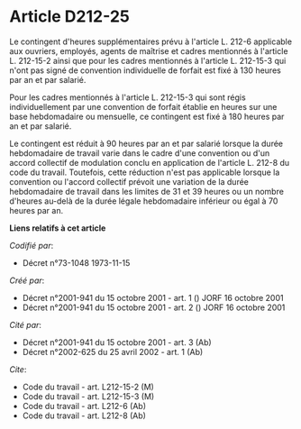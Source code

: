 # Article D212-25

Le contingent d'heures supplémentaires prévu à l'article L. 212-6 applicable aux ouvriers, employés, agents de maîtrise et
cadres mentionnés à l'article L. 212-15-2 ainsi que pour les cadres mentionnés à l'article L. 212-15-3 qui n'ont pas signé de
convention individuelle de forfait est fixé à 130 heures par an et par salarié.

Pour les cadres mentionnés à l'article L. 212-15-3 qui sont régis individuellement par une convention de forfait établie en
heures sur une base hebdomadaire ou mensuelle, ce contingent est fixé à 180 heures par an et par salarié.

Le contingent est réduit à 90 heures par an et par salarié lorsque la durée hebdomadaire de travail varie dans le cadre d'une
convention ou d'un accord collectif de modulation conclu en application de l'article L. 212-8 du code du travail. Toutefois,
cette réduction n'est pas applicable lorsque la convention ou l'accord collectif prévoit une variation de la durée
hebdomadaire de travail dans les limites de 31 et 39 heures ou un nombre d'heures au-delà de la durée légale hebdomadaire
inférieur ou égal à 70 heures par an.

**Liens relatifs à cet article**

_Codifié par_:

  - Décret n°73-1048 1973-11-15

_Créé par_:

  - Décret n°2001-941 du 15 octobre 2001 - art. 1 () JORF 16 octobre 2001
  - Décret n°2001-941 du 15 octobre 2001 - art. 2 () JORF 16 octobre 2001

_Cité par_:

  - Décret n°2001-941 du 15 octobre 2001 - art. 3 (Ab)
  - Décret n°2002-625 du 25 avril 2002 - art. 1 (Ab)

_Cite_:

  - Code du travail - art. L212-15-2 (M)
  - Code du travail - art. L212-15-3 (M)
  - Code du travail - art. L212-6 (Ab)
  - Code du travail - art. L212-8 (Ab)
